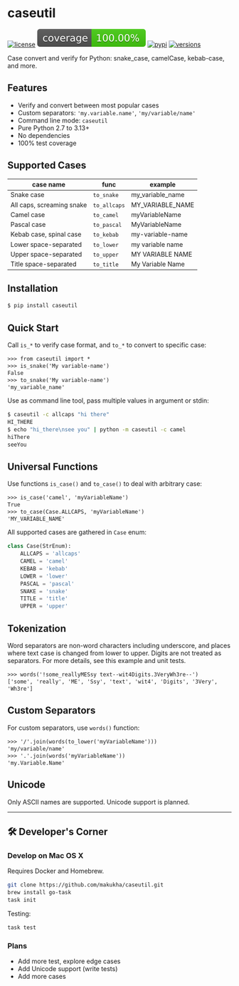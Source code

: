 # caseutil
[![license](https://img.shields.io/github/license/makukha/caseutil.svg)](https://github.com/makukha/caseutil/blob/main/LICENSE)
[![Coverage Status](https://raw.githubusercontent.com/makukha/caseutil/0.5.2/docs/img/coverage-badge.svg)](https://github.com/makukha/caseutil)
[![pypi](https://img.shields.io/pypi/v/caseutil.svg)](https://pypi.python.org/pypi/caseutil)
[![versions](https://img.shields.io/pypi/pyversions/caseutil.svg)](https://pypi.org/project/caseutil)

Case convert and verify for Python: snake_case, camelCase, kebab-case, and more.


## Features

* Verify and convert between most popular cases
* Custom separators: `'my.variable.name'`, `'my/variable/name'`
* Command line mode: `caseutil`
* Pure Python 2.7 to 3.13+
* No dependencies
* 100% test coverage


## Supported Cases

| case name                 | func         | example          |
|---------------------------|--------------|------------------|
| Snake case                | `to_snake`   | my_variable_name |
| All caps, screaming snake | `to_allcaps` | MY_VARIABLE_NAME |
| Camel case                | `to_camel`   | myVariableName   |
| Pascal case               | `to_pascal`  | MyVariableName   |
| Kebab case, spinal case   | `to_kebab`   | my-variable-name |
| Lower space-separated     | `to_lower`   | my variable name |
| Upper space-separated     | `to_upper`   | MY VARIABLE NAME |
| Title space-separated     | `to_title`   | My Variable Name |


## Installation

```bash
$ pip install caseutil
```

## Quick Start

Call `is_*` to verify case format, and `to_*` to convert to specific case:
```doctest
>>> from caseutil import *
>>> is_snake('My variable-name')
False
>>> to_snake('My variable-name')
'my_variable_name'
```

Use as command line tool, pass multiple values in argument or stdin:
```bash
$ caseutil -c allcaps "hi there"
HI_THERE
$ echo "hi_there\nsee you" | python -m caseutil -c camel
hiThere
seeYou
```


## Universal Functions

Use functions `is_case()` and `to_case()` to deal with arbitrary case:
```doctest
>>> is_case('camel', 'myVariableName')
True
>>> to_case(Case.ALLCAPS, 'myVariableName')
'MY_VARIABLE_NAME'
```

All supported cases are gathered in `Case` enum:
```python
class Case(StrEnum):
    ALLCAPS = 'allcaps'
    CAMEL = 'camel'
    KEBAB = 'kebab'
    LOWER = 'lower'
    PASCAL = 'pascal'
    SNAKE = 'snake'
    TITLE = 'title'
    UPPER = 'upper'
```


## Tokenization

Word separators are non-word characters including underscore, and places where text case is changed from lower to upper. Digits are not treated as separators. For more details, see this example and unit tests.

```doctest
>>> words('!some_reallyMESsy text--wit4Digits.3VeryWh3re--')
['some', 'really', 'ME', 'Ssy', 'text', 'wit4', 'Digits', '3Very', 'Wh3re']
```

## Custom Separators

For custom separators, use `words()` function:
```doctest
>>> '/'.join(words(to_lower('myVariableName')))
'my/variable/name'
>>> '.'.join(words('myVariableName'))
'my.Variable.Name'
```


## Unicode

Only ASCII names are supported. Unicode support is planned.


---


## 🛠 Developer's Corner

### Develop on Mac OS X

Requires Docker and Homebrew.

```bash
git clone https://github.com/makukha/caseutil.git
brew install go-task
task init
```

Testing:

```bash
task test
```

### Plans

* Add more test, explore edge cases
* Add Unicode support (write tests)
* Add more cases
